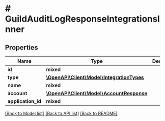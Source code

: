 # # GuildAuditLogResponseIntegrationsInner

## Properties

Name | Type | Description | Notes
------------ | ------------- | ------------- | -------------
**id** | **mixed** |  |
**type** | [**\OpenAPI\Client\Model\IntegrationTypes**](IntegrationTypes.md) |  |
**name** | **mixed** |  | [optional]
**account** | [**\OpenAPI\Client\Model\AccountResponse**](AccountResponse.md) |  | [optional]
**application_id** | **mixed** |  |

[[Back to Model list]](../../README.md#models) [[Back to API list]](../../README.md#endpoints) [[Back to README]](../../README.md)
